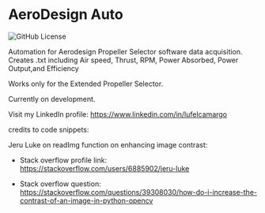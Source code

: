 # AeroDesign Auto
![GitHub License](https://img.shields.io/github/license/Polluix/aerodesign-auto)



Automation for Aerodesign Propeller Selector software data acquisition.
Creates .txt including Air speed, Thrust, RPM, Power Absorbed, Power Output,and Efficiency

Works only for the Extended Propeller Selector.

Currently on development.

Visit my LinkedIn profile: https://www.linkedin.com/in/lufelcamargo


credits to code snippets:

Jeru Luke on readImg function on enhancing image contrast:

- Stack overflow profile link: https://stackoverflow.com/users/6885902/jeru-luke

- Stack overflow question: https://stackoverflow.com/questions/39308030/how-do-i-increase-the-contrast-of-an-image-in-python-opencv 
